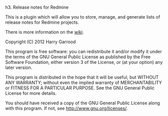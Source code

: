 h3. Release notes for Redmine

This is a plugin which will allow you to store, manage, and generate lists
of release notes for Redmine projects.

There is more information on the [wiki](https://github.com/hdgarrood/redmine_release_notes/wiki).

Copyright (C) 2012  Harry Garrood

This program is free software: you can redistribute it and/or modify
it under the terms of the GNU General Public License as published by
the Free Software Foundation, either version 3 of the License, or
(at your option) any later version.

This program is distributed in the hope that it will be useful,
but WITHOUT ANY WARRANTY; without even the implied warranty of
MERCHANTABILITY or FITNESS FOR A PARTICULAR PURPOSE.  See the
GNU General Public License for more details.

You should have received a copy of the GNU General Public License
along with this program.  If not, see <http://www.gnu.org/licenses/>.